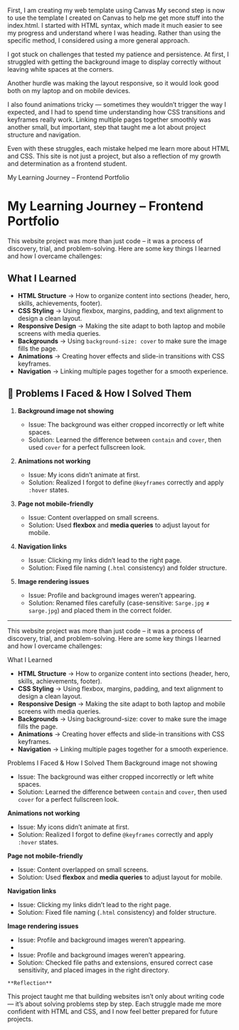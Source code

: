 First, I am creating my web template using Canvas 
My second step is now to use the template I created on Canvas to help me get more stuff into the index.html. I started with HTML syntax, which made it much easier to see my progress and understand where I was heading.
Rather than using the specific method, I considered using a more general approach.

I got stuck on challenges that tested my patience and persistence. At first, I struggled with getting the background image to display correctly without leaving white spaces at the corners.

 Another hurdle was making the layout responsive, so it would look good both on my laptop and on mobile devices.

I also found animations tricky — sometimes they wouldn’t trigger the way I expected, and I had to spend time understanding how CSS transitions and keyframes really work. Linking multiple pages together smoothly was another small, but important, step that taught me a lot about project structure and navigation.

Even with these struggles, each mistake helped me learn more about HTML and CSS. This site is not just a project, but also a reflection of my growth and determination as a frontend student.

 My Learning Journey – Frontend Portfolio




 #  My Learning Journey – Frontend Portfolio

This website project was more than just code – it was a process of discovery, trial, and problem-solving. Here are some key things I learned and how I overcame challenges:

## What I Learned
- **HTML Structure** → How to organize content into sections (header, hero, skills, achievements, footer).  
- **CSS Styling** → Using flexbox, margins, padding, and text alignment to design a clean layout.  
- **Responsive Design** → Making the site adapt to both laptop and mobile screens with media queries.  
- **Backgrounds** → Using `background-size: cover` to make sure the image fills the page.  
- **Animations** → Creating hover effects and slide-in transitions with CSS keyframes.  
- **Navigation** → Linking multiple pages together for a smooth experience.  

## 🔧 Problems I Faced & How I Solved Them
1. **Background image not showing**  
   - Issue: The background was either cropped incorrectly or left white spaces.  
   - Solution: Learned the difference between `contain` and `cover`, then used `cover` for a perfect fullscreen look.  

2. **Animations not working**  
   - Issue: My icons didn’t animate at first.  
   - Solution: Realized I forgot to define `@keyframes` correctly and apply `:hover` states.  

3. **Page not mobile-friendly**  
   - Issue: Content overlapped on small screens.  
   - Solution: Used **flexbox** and **media queries** to adjust layout for mobile.  

4. **Navigation links**  
   - Issue: Clicking my links didn’t lead to the right page.  
   - Solution: Fixed file naming (`.html` consistency) and folder structure.  

5. **Image rendering issues**  
   - Issue: Profile and background images weren’t appearing.  
   - Solution: Renamed files carefully (case-sensitive: `Sarge.jpg` ≠ `sarge.jpg`) and placed them in the correct folder.  

---


This website project was more than just code – it was a process of discovery, trial, and problem-solving. Here are some key things I learned and how I overcame challenges:

  What I Learned
- **HTML Structure** → How to organize content into sections (header, hero, skills, achievements, footer).  
- **CSS Styling** → Using flexbox, margins, padding, and text alignment to design a clean layout.  
- **Responsive Design** → Making the site adapt to both laptop and mobile screens with media queries.  
- **Backgrounds** → Using  background-size: cover  to make sure the image fills the page.  
- **Animations** → Creating hover effects and slide-in transitions with CSS keyframes.  
- **Navigation** → Linking multiple pages together for a smooth experience.  

Problems I Faced & How I Solved Them
 Background image not showing
   - Issue: The background was either cropped incorrectly or left white spaces.  
   - Solution: Learned the difference between `contain` and `cover`, then used `cover` for a perfect fullscreen look.  

 **Animations not working**  
   - Issue: My icons didn’t animate at first.  
   - Solution: Realized I forgot to define `@keyframes` correctly and apply `:hover` states.  

 **Page not mobile-friendly**  
   - Issue: Content overlapped on small screens.  
   - Solution: Used **flexbox** and **media queries** to adjust layout for mobile.  

 **Navigation links**  
   - Issue: Clicking my links didn’t lead to the right page.  
   - Solution: Fixed file naming (`.html` consistency) and folder structure.  

 **Image rendering issues**  
   - Issue: Profile and background images weren’t appearing.  
   -
   - Issue: Profile and background images weren’t appearing.  
   - Solution: Checked file paths and extensions, ensured correct case sensitivity, and placed images in the right directory.  

    **Reflection**  
This project taught me that building websites isn’t only about writing code — it’s about solving problems step by step. Each struggle made me more confident with HTML and CSS, and I now feel better prepared for future projects.  
